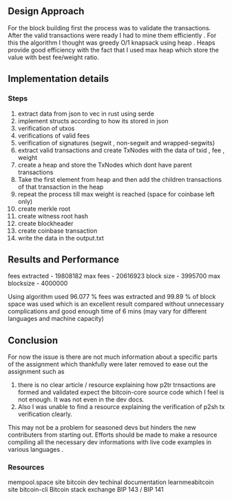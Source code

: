 ## Design Approach

For the block building first the process was to validate the transactions. After the valid transactions were ready I had to mine them efficiently . For this the algorithm I thought was greedy O/1 knapsack using heap . Heaps provide good efficiency with the fact that I used max heap which store the value with best fee/weight ratio. 

## Implementation details

### Steps
1. extract data from json to vec<u8> in rust using serde
2. implement structs according to how its stored in json 
3. verification of utxos
4. verifications of valid fees
5. verification of signatures (segwit , non-segwit and wrapped-segwits)
6. extract valid transactions and create TxNodes with the data of txid , fee , weight 
7. create a heap and store the TxNodes which dont have parent transactions
8. Take the first element from heap and then add the children transactions of that transaction in the heap
9. repeat the process till max weight is reached (space for coinbase left only)
10. create merkle root
11. create witness root hash
12. create blockheader
13. create coinbase transaction
14. write the data in the output.txt 

## Results and Performance 

fees extracted - 19808182
max fees - 20616923
block size - 3995700
max blocksize - 4000000 

Using algorithm used 96.077 % fees was extracted and 99.89 % of block space was used which is an excellent result compared without unnecessary complications and good enough time of 6 mins (may vary for different languages and machine capacity)

## Conclusion 

For now the issue is there are not much information about a specific parts of the assignment which thankfully were later removed to ease out the assignment such as 
1. there is no clear article / resource explaining how p2tr trnsactions are formed and validated expect the bitcoin-core source code which I feel is not enough. It was not even in the dev docs.
2. Also I was unable to find a resource explaining the verification of p2sh tx verification clearly.

This may not be a problem for seasoned devs but hinders the new contributers from starting out. Efforts should be made to make a resource compiling all the necessary dev informations with live code examples in various languages . 

### Resources
mempool.space site
bitcoin dev techinal documentation
learnmeabitcoin site 
bitcoin-cli
Bitcoin stack exchange
BIP 143 / BIP 141

